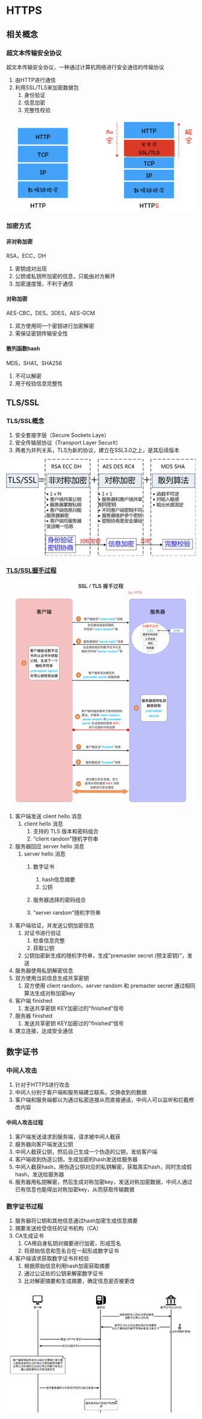 # HTTPS

## 相关概念

### 超文本传输安全协议

超文本传输安全协议，一种通过计算机网络进行安全通信的传输协议

1. 由HTTP进行通信
2. 利用SSL/TLS来加密数据包
   1. 身份验证
   2. 信息加密
   3. 完整性校验

![HTTPS](assets/05-HTTPS.png)

### 加密方式

#### 非对称加密

RSA，ECC，DH

1. 密钥成对出现
2. 公钥或私钥所加密的信息，只能由对方解开
3. 加密速度慢，不利于通信

#### 对称加密

AES-CBC，DES，3DES，AES-GCM

1. 双方使用同一个密钥进行加密解密
2. 需保证密钥传输安全性

#### 散列函数hash

MD5，SHA1，SHA256

1. 不可以解密
2. 用于校验信息完整性

## TLS/SSL

### TLS/SSL概念

1. 安全套接字层（Secure Sockets Laye）
2. 安全传输层协议（Transport Layer Securit）
3. 两者为并列关系，TLS为新的协议，建立在SSL3.0之上，是其后续版本

![TLS/SSL](assets/05-SSL与TSL结构图.png)

### [TLS/SSL握手过程](https://segmentfault.com/a/1190000021559557)

![TLS/SSL握手过程](assets/05-SSL与TSL握手过程.png)

1. 客户端发送 client hello 消息
   1. client hello 消息
      1. 支持的 TLS 版本和密码组合
      2. "client random"随机字符串
2. 服务器回应 server hello 消息
   1. server hello 消息
      1. 数字证书
         1. hash信息摘要
         2. 公钥

      2. 服务器选择的密码组合
      3. "server random"随机字符串
3. 客户端验证，并发送公钥加密信息
   1. 对证书进行验证
      1. 检查信息完整
      2. 获取公钥
   2. 公钥加密新生成的随机字符串，生成"premaster secret (预主密钥)"，发送
4. 服务器使用私钥解密信息
5. 双方使用当前信息生成共享密钥
   1. 双方使用 client random，server random 和 premaster secret 通过相同算法生成对称加密key
6. 客户端 finished
   1. 发送共享密钥 KEY加密过的"finished"信号
7. 服务器 finished
   1. 发送共享密钥 KEY加密过的"finished"信号
8. 建立连接，达成安全通信

## 数字证书

### 中间人攻击

1. 针对于HTTPS进行攻击
2. 中间人分别于客户端和服务端建立联系，交换收到的数据
3. 客户端和服务端都以为通过私密连接从而直接通话，中间人可以监听和拦截修改内容

#### 中间人攻击过程

1. 客户端发送请求到服务端，请求被中间⼈截获
2. 服务器向客户端发送公钥
3. 中间⼈截获公钥，然后⾃⼰⽣成⼀个伪造的公钥，发给客户端
4. 客户端收到伪造公钥，生成加密的hash发送给服务器
5. 中间人截获hash，用伪造公钥对应的私钥解密，获取真实hash，同时生成假hash，发送给服务器
6. 服务器用私钥解密，然后生成对称加密key，发送对称加密数据，中间人通过已有信息也能得出对称加密key，从而获取传输数据

### 数字证书过程

1. 服务器将公钥和其他信息通过hash加密生成信息摘要
2. 摘要发送给受信任的证书机构（CA）
3. CA生成证书
   1. CA用自身私钥对摘要进行加密，形成签名
   2. 将原始信息和签名合在一起形成数字证书
4. 客户端请求获取数字证书并校验
   1. 根据原始信息利用hash加密获取摘要
   2. 通过公证处的公钥来解密数字证书
   3. 比对解密摘要和生成摘要，确定信息是否被更改

![数字证书执行过程](assets/05-数字证书执行过程.png)
